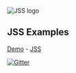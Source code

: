 ![JSS logo](https://avatars1.githubusercontent.com/u/9503099?v=3&s=60)

## JSS Examples

[Demo](http://cssinjs.github.io/examples/index.html) -
[JSS](https://github.com/cssinjs/jss)

[![Gitter](https://badges.gitter.im/JoinChat.svg)](https://gitter.im/cssinjs/lobby)
